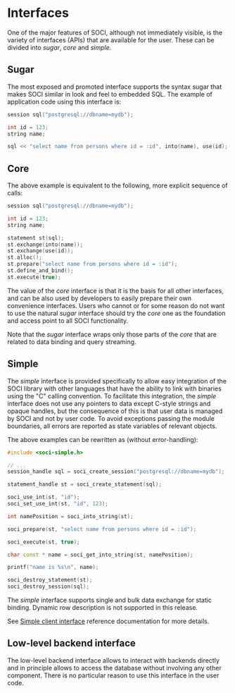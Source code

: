 # Interfaces

One of the major features of SOCI, although not immediately visible, is the variety of interfaces (APIs) that are available for the user. These can be divided into *sugar*, *core* and *simple*.

## Sugar

The most exposed and promoted interface supports the syntax sugar that makes SOCI similar in look and feel to embedded SQL.
The example of application code using this interface is:

```cpp
session sql("postgresql://dbname=mydb");

int id = 123;
string name;

sql << "select name from persons where id = :id", into(name), use(id);
```

## Core

The above example is equivalent to the following, more explicit sequence of calls:

```cpp
session sql("postgresql://dbname=mydb");

int id = 123;
string name;

statement st(sql);
st.exchange(into(name));
st.exchange(use(id));
st.alloc();
st.prepare("select name from persons where id = :id");
st.define_and_bind();
st.execute(true);
```

The value of the *core* interface is that it is the basis for all other interfaces, and can be also used by developers to easily prepare their own convenience interfaces.
Users who cannot or for some reason do not want to use the natural *sugar* interface should try the *core* one as the foundation and access point to all SOCI functionality.

Note that the *sugar* interface wraps only those parts of the *core* that are related to data binding and query streaming.

## Simple

The *simple* interface is provided specifically to allow easy integration of the SOCI library with other languages that have the ability to link with binaries using the "C" calling convention.
To facilitate this integration, the *simple* interface does not use any pointers to data except C-style strings and opaque handles, but the consequence of this is that user data is managed by SOCI and not by user code.
To avoid exceptions passing the module boundaries, all errors are reported as state variables of relevant objects.

The above examples can be rewritten as (without error-handling):

```cpp
#include <soci-simple.h>

// ...
session_handle sql = soci_create_session("postgresql://dbname=mydb");

statement_handle st = soci_create_statement(sql);

soci_use_int(st, "id");
soci_set_use_int(st, "id", 123);

int namePosition = soci_into_string(st);

soci_prepare(st, "select name from persons where id = :id");

soci_execute(st, true);

char const * name = soci_get_into_string(st, namePosition);

printf("name is %s\n", name);

soci_destroy_statement(st);
soci_destroy_session(sql);
```

The *simple* interface supports single and bulk data exchange for static binding.
Dynamic row description is not supported in this release.

See [Simple client interface](/reference.html#simpleclient) reference documentation for more details.

## Low-level backend interface

The low-level backend interface allows to interact with backends directly and in principle allows to access the database without involving any other component.
There is no particular reason to use this interface in the user code.
